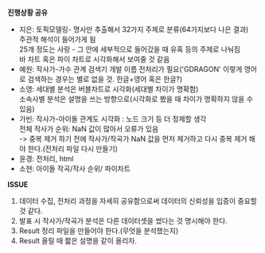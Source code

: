 **진행상황 공유**  
- 지은: 토픽모델링- 명사만 추출해서 32가지 주제로 분류(64가지보다 나은 결과)  
       주관적 해석이 들어가게 됨  
       25개 정도는 사랑 - 그 안에 세부적으로 들어갔을 때 유혹 등의 주제로 나눠짐  
       바 차트 혹은 파이 차트로 시각화해서 보여줄 것 같음  
- 예원: 작사가-가수 관계 검색기 개발
       이름 전처리가 필요('GDRAGON' 이렇게 영어로 검색하는 경우는 별로 없을 것. 한글+영어 혹은 한글?)  
- 소영: 세대별 분석은 버블차트로 시각화(세대별 차이가 명확함)  
       소속사별 분석은 설명을 쓰는 방향으로(시각화로 봤을 때 차이가 명확하지 않을 수 있음)  
- 가빈: 작사가-아이돌 관계도 시각화 : 노드 크기 등 더 정제할 생각  
       전체 작사가 순위: NaN 값이 많아서 오류가 있음  
       -> 중복 제거 하기 전에 작사가/작곡가 NaN 값을 먼저 제거하고 다시 중복 제거 해야 한다.(전처리 파일 다시 만들기)  
- 윤경: 전처리, html  
- 소현: 아이돌 작곡/작사 순위/ 파이차트  
  
  
**ISSUE**  
1. 데이터 수집, 전처리 과정을 자세히 공유함으로써 데이터의 신뢰성을 입증이 중요할 것 같다.  
2. 발표 시 작사가/작곡가 분석은 다른 데이터셋을 썼다는 것 명시해야 한다.  
3. Result 정리 파일을 만들어야 한다.(무엇을 분석했는지)  
4. Result 올릴 때 짧은 설명을 같이 올리자.
